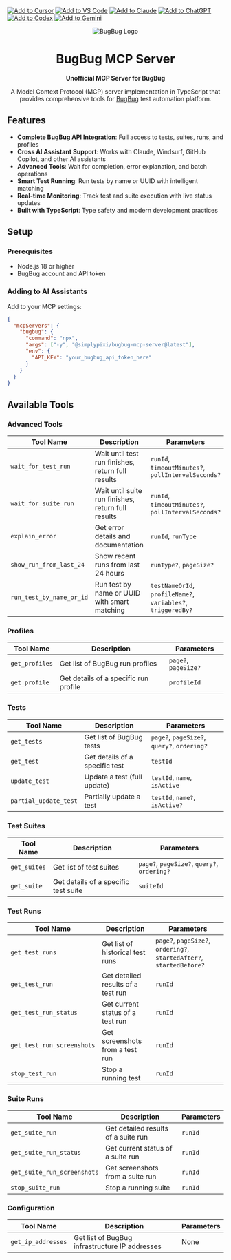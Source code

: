 [![Add to Cursor](https://fastmcp.me/badges/cursor_dark.svg)](https://fastmcp.me/MCP/Details/1014/bugbug)
[![Add to VS Code](https://fastmcp.me/badges/vscode_dark.svg)](https://fastmcp.me/MCP/Details/1014/bugbug)
[![Add to Claude](https://fastmcp.me/badges/claude_dark.svg)](https://fastmcp.me/MCP/Details/1014/bugbug)
[![Add to ChatGPT](https://fastmcp.me/badges/chatgpt_dark.svg)](https://fastmcp.me/MCP/Details/1014/bugbug)
[![Add to Codex](https://fastmcp.me/badges/codex_dark.svg)](https://fastmcp.me/MCP/Details/1014/bugbug)
[![Add to Gemini](https://fastmcp.me/badges/gemini_dark.svg)](https://fastmcp.me/MCP/Details/1014/bugbug)

<div align="center">

![BugBug Logo](https://bugbug.io/favicon-96x96.png)

# BugBug MCP Server

**Unofficial MCP Server for BugBug**

A Model Context Protocol (MCP) server implementation in TypeScript that provides comprehensive tools for [BugBug](https://bugbug.io) test automation platform.

</div>

## Features

- **Complete BugBug API Integration**: Full access to tests, suites, runs, and profiles
- **Cross AI Assistant Support**: Works with Claude, Windsurf, GitHub Copilot, and other AI assistants
- **Advanced Tools**: Wait for completion, error explanation, and batch operations
- **Smart Test Running**: Run tests by name or UUID with intelligent matching
- **Real-time Monitoring**: Track test and suite execution with live status updates
- **Built with TypeScript**: Type safety and modern development practices

## Setup

### Prerequisites

- Node.js 18 or higher
- BugBug account and API token

### Adding to AI Assistants

Add to your MCP settings:

```json
{
  "mcpServers": {
    "bugbug": {
      "command": "npx",
      "args": ["-y", "@simplypixi/bugbug-mcp-server@latest"],
      "env": {
        "API_KEY": "your_bugbug_api_token_here"
      }
    }
  }
}
```

## Available Tools

### **Advanced Tools**

| Tool Name                   | Description                                        | Parameters                                                           |
| --------------------------- | -------------------------------------------------- | -------------------------------------------------------------------- |
| `wait_for_test_run`         | Wait until test run finishes, return full results  | `runId`, `timeoutMinutes?`, `pollIntervalSeconds?`                   |
| `wait_for_suite_run`        | Wait until suite run finishes, return full results | `runId`, `timeoutMinutes?`, `pollIntervalSeconds?`                   |
| `explain_error`             | Get error details and documentation                | `runId`, `runType`                                                   |
| `show_run_from_last_24`     | Show recent runs from last 24 hours                | `runType?`, `pageSize?`                                              |
| `run_test_by_name_or_id`    | Run test by name or UUID with smart matching       | `testNameOrId`, `profileName?`, `variables?`, `triggeredBy?`         |

### **Profiles**

| Tool Name                   | Description                                        | Parameters                                                           |
| --------------------------- | -------------------------------------------------- | -------------------------------------------------------------------- |
| `get_profiles`              | Get list of BugBug run profiles                    | `page?`, `pageSize?`                                                 |
| `get_profile`               | Get details of a specific run profile              | `profileId`                                                          |

### **Tests**

| Tool Name                   | Description                                        | Parameters                                                           |
| --------------------------- | -------------------------------------------------- | -------------------------------------------------------------------- |
| `get_tests`                 | Get list of BugBug tests                           | `page?`, `pageSize?`, `query?`, `ordering?`                          |
| `get_test`                  | Get details of a specific test                     | `testId`                                                             |
| `update_test`               | Update a test (full update)                        | `testId`, `name`, `isActive`                                         |
| `partial_update_test`       | Partially update a test                            | `testId`, `name?`, `isActive?`                                       |

### **Test Suites**

| Tool Name                   | Description                                        | Parameters                                                           |
| --------------------------- | -------------------------------------------------- | -------------------------------------------------------------------- |
| `get_suites`                | Get list of test suites                            | `page?`, `pageSize?`, `query?`, `ordering?`                          |
| `get_suite`                 | Get details of a specific test suite               | `suiteId`                                                            |

### **Test Runs**

| Tool Name                   | Description                                        | Parameters                                                           |
| --------------------------- | -------------------------------------------------- | -------------------------------------------------------------------- |
| `get_test_runs`             | Get list of historical test runs                   | `page?`, `pageSize?`, `ordering?`, `startedAfter?`, `startedBefore?` |
| `get_test_run`              | Get detailed results of a test run                 | `runId`                                                              |
| `get_test_run_status`       | Get current status of a test run                   | `runId`                                                              |
| `get_test_run_screenshots`  | Get screenshots from a test run                    | `runId`                                                              |
| `stop_test_run`             | Stop a running test                                | `runId`                                                              |

### **Suite Runs**

| Tool Name                   | Description                                        | Parameters                                                           |
| --------------------------- | -------------------------------------------------- | -------------------------------------------------------------------- |
| `get_suite_run`             | Get detailed results of a suite run                | `runId`                                                              |
| `get_suite_run_status`      | Get current status of a suite run                  | `runId`                                                              |
| `get_suite_run_screenshots` | Get screenshots from a suite run                   | `runId`                                                              |
| `stop_suite_run`            | Stop a running suite                               | `runId`                                                              |

### **Configuration**

| Tool Name                   | Description                                        | Parameters                                                           |
| --------------------------- | -------------------------------------------------- | -------------------------------------------------------------------- |
| `get_ip_addresses`          | Get list of BugBug infrastructure IP addresses     | None                                                                 |
